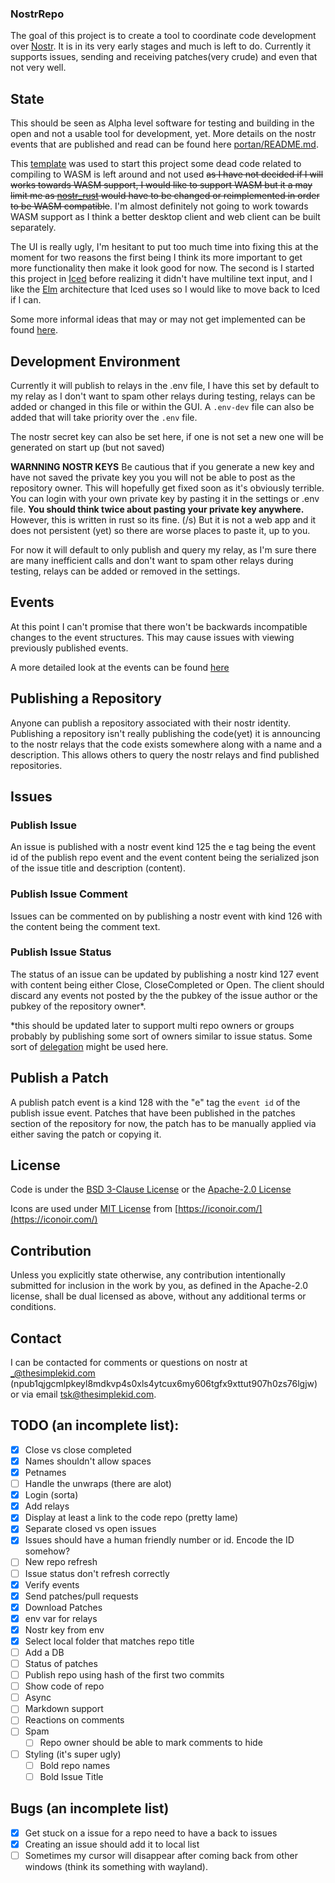 ### NostrRepo

The goal of this project is to create a tool to coordinate code development over [Nostr](https://github.com/nostr-protocol/nostr).
It is in its very early stages and much is left to do.
Currently it supports issues, sending and receiving patches(very crude) and even that not very well. 

## State
This should be seen as Alpha level software for testing and building in the open and not a usable tool for development, yet. More details on the nostr events that are published and read can be found here [portan/README.md](portan/README.md).

This [template](https://github.com/emilk/eframe_template) was used to start this project some dead code related to compiling to WASM is left around and not used ~~as I have not decided if I will works towards WASM support, I would like to support WASM but it a may limit me as [nostr_rust](https://github.com/0xtlt/nostr_rust) would have to be changed or reimplemented in order to be WASM compatible~~. I'm almost definitely not going to work towards WASM support as I think a better desktop client and web client can be built separately.

The UI is really ugly, I'm hesitant to put too much time into fixing this at the moment for two reasons the first being I think its more important to get more functionality then make it look good for now. The second is I started this project in [Iced](https://github.com/iced-rs/iced) before realizing it didn't have multiline text input, and I like the [Elm](https://guide.elm-lang.org/architecture/) architecture that Iced uses so I would like to move back to Iced if I can.

Some more informal ideas that may or may not get implemented can be found [here](THOUGHTS.md).

## Development Environment  
Currently it will publish to relays in the .env file, I have this set by default to my relay as I don't want to spam other relays during testing, relays can be added or changed in this file or within the GUI.  A `.env-dev` file can also be added that will take priority over the `.env` file. 

The nostr secret key can also be set here, if one is not set a new one will be generated on start up (but not saved)

**WARNNING NOSTR KEYS**
Be cautious that if you generate a new key and have not saved the private key you you will not be able to post as the repository owner. 
This will hopefully get fixed soon as it's obviously terrible.
You can login with your own private key by pasting it in the settings or .env file. **You should think twice about pasting your private key anywhere.** However, this is written in rust so its fine. (/s)
But it is not a web app and it does not persistent (yet) so there are worse places to paste it, up to you.

For now it will default to only publish and query my relay, as I'm sure there are many inefficient calls and don't want to spam other relays during testing, relays can be added or removed in the settings.


## Events
At this point I can't promise that there won't be backwards incompatible changes to the event structures. This may cause issues with viewing previously published events. 

A more detailed look at the events can be found [here](portan/README.md)

## Publishing a Repository
Anyone can publish a repository associated with their nostr identity. Publishing a repository isn't really publishing the code(yet) it is announcing to the nostr relays that the code exists somewhere along with a name and a description. This allows others to query the nostr relays and find published repositories. 

## Issues

### Publish Issue
An issue is published with a nostr event kind 125 the e tag being the event id of the publish repo event and the event content being the serialized json of the issue title and description (content).  

### Publish Issue Comment
Issues can be commented on by publishing a nostr event with kind 126 with the content being the comment text.

### Publish Issue Status
The status of an issue can be updated by publishing a nostr kind 127 event with content being either Close, CloseCompleted or Open. The client should discard any events not posted by the the pubkey of the issue author or the pubkey of the repository owner*. 

*this should be updated later to support multi repo owners or groups probably by publishing some sort of owners similar to issue status. Some sort of [delegation](https://github.com/nostr-protocol/nips/blob/master/26.md) might be used here.

## Publish a Patch
A publish patch event is a kind 128 with the "e" tag the `event id` of the publish issue event. Patches that have been published in the patches section of the repository for now, the patch has to be manually applied via either saving the patch or copying it. 


## License 
Code is under the [BSD 3-Clause License](LICENSE-BSD-3) or the [Apache-2.0 License](LICENSE-APACHE)

Icons are used under [MIT License](assets/iconoir/LICENSE) from [https://iconoir.com/](https://iconoir.com/)

## Contribution

Unless you explicitly state otherwise, any contribution intentionally submitted for inclusion in the work by you, as defined in the Apache-2.0 license, shall be dual licensed as above, without any additional terms or conditions.

## Contact
I can be contacted for comments or questions on nostr at _@thesimplekid.com (npub1qjgcmlpkeyl8mdkvp4s0xls4ytcux6my606tgfx9xttut907h0zs76lgjw) or via email tsk@thesimplekid.com.


## TODO (an incomplete list):
- [x] Close vs close completed 
- [x] Names shouldn't allow spaces
- [x] Petnames
- [ ] Handle the unwraps (there are alot)
- [x] Login (sorta)
- [x] Add relays
- [x] Display at least a link to the code repo (pretty lame)
- [x] Separate closed vs open issues
- [x] Issues should have a human friendly number or id. Encode the ID somehow?
- [ ] New repo refresh
- [ ] Issue status don't refresh correctly
- [x] Verify events
- [x] Send patches/pull requests
- [x] Download Patches
- [x] env var for relays
- [x] Nostr key from env
- [x] Select local folder that matches repo title
- [ ] Add a DB
- [ ] Status of patches
- [ ] Publish repo using hash of the first two commits
- [ ] Show code of repo
- [ ] Async
- [ ] Markdown support
- [ ] Reactions on comments
- [ ] Spam
    - [ ] Repo owner should be able to mark comments to hide
- [ ] Styling (it's super ugly) 
    - [ ] Bold repo names
    - [ ] Bold Issue Title
## Bugs (an incomplete list)
- [x] Get stuck on a issue for a repo need to have a back to issues
- [x] Creating an issue should add it to local list
- [ ] Sometimes my cursor will disappear after coming back from other windows (think its something with wayland).
